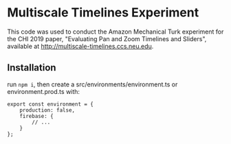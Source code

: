 # Multiscale Timelines Experiment

This code was used to conduct the Amazon Mechanical Turk experiment for the CHI 2019 paper, "Evaluating Pan and Zoom Timelines and Sliders", available at http://multiscale-timelines.ccs.neu.edu.

## Installation

run `npm i`, then create a src/environments/environment.ts or environment.prod.ts with:
```
export const environment = {
    production: false,
    firebase: {
        // ...
    }
};
```

